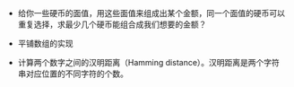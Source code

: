 - 给你一些硬币的面值，用这些面值来组成出某个金额，同一个面值的硬币可以重复选择，求最少几个硬币能组合成我们想要的金额？

- 平铺数组的实现

- 计算两个数字之间的汉明距离（Hamming distance）。汉明距离是两个字符串对应位置的不同字符的个数。
